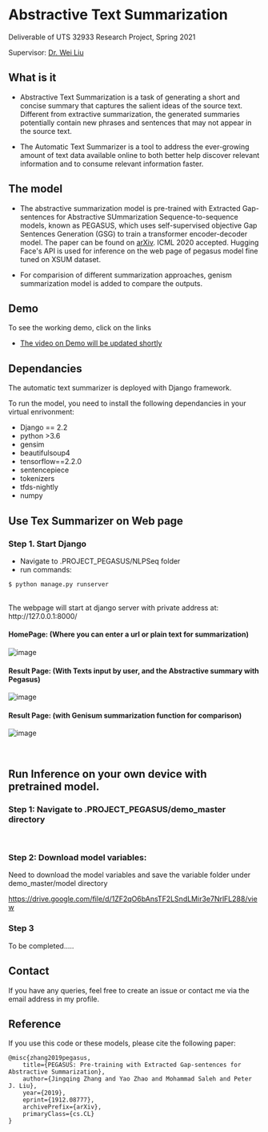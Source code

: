

# Abstractive Text Summarization 

Deliverable of UTS 32933 Research Project, Spring 2021

Supervisor: [Dr. Wei Liu](https://www.uts.edu.au/staff/wei.liu)


## What is it

- Abstractive Text Summarization is a task of generating a short and concise summary that captures the salient ideas of the source text. Different from extractive summarization, the generated summaries potentially contain new phrases and sentences that may not appear in the source text.

- The Automatic Text Summarizer is a tool to address the ever-growing amount of text data available online to both better help discover relevant information and to consume relevant information faster.

## The model
- The abstractive summarization model is pre-trained with Extracted Gap-sentences for Abstractive SUmmarization Sequence-to-sequence models, known as PEGASUS, which uses self-supervised objective Gap Sentences Generation (GSG) to train a transformer encoder-decoder model. The paper can be found on [arXiv](https://arxiv.org/abs/1912.08777). ICML 2020 accepted. Hugging Face's API is used for inference on the web page of pegasus model fine tuned on XSUM dataset.

- For comparision of different summarization approaches, genism summarization model is added to compare the outputs.


## Demo
To see the working demo, click on the links
- <a href="#" target="_blank">The video on Demo will be updated shortly</a>

## Dependancies

The automatic text summarizer is deployed with Django framework. 

To run the model, you need to install the following dependancies in your virtual enrivonment: 
* Django == 2.2
* python >3.6
* gensim
* beautifulsoup4
* tensorflow==2.2.0
* sentencepiece
* tokenizers
* tfds-nightly
* numpy

## Use Tex Summarizer on Web page

###  Step 1. Start Django

* Navigate to .PROJECT_PEGASUS/NLPSeq folder
* run commands: 
```
$ python manage.py runserver
```
<br>
The webpage will start at django server with private address at: http://127.0.0.1:8000/

#### HomePage: (Where you can enter a url or plain text for summarization)

![image](https://user-images.githubusercontent.com/71624659/135486669-cd4c9943-7c32-4d28-91b7-45d1f114ea48.png)

#### Result Page: (With Texts input by user, and the Abstractive summary with Pegasus)
![image](https://user-images.githubusercontent.com/71624659/135486817-1ee2b1c3-98d0-4e64-98ea-50cffaec0615.png)

#### Result Page: (with Genisum summarization function for comparison)
![image](https://user-images.githubusercontent.com/71624659/135487076-df8a40ab-3103-4042-a077-c2895cae900e.png)

<br>

## Run Inference on your own device with pretrained model.

### Step 1: Navigate to .PROJECT_PEGASUS/demo_master directory

<br>

### Step 2: Download model variables: 

Need to download the model variables and save the variable folder under demo_master/model directory

https://drive.google.com/file/d/1ZF2qO6bAnsTF2LSndLMir3e7NrlFL288/view

### Step 3 
   To be completed..... 

## Contact 

If you have any queries, feel free to create an issue or contact me via the email address in my profile.

## Reference
If you use this code or these models, please cite the following paper:
```
@misc{zhang2019pegasus,
    title={PEGASUS: Pre-training with Extracted Gap-sentences for Abstractive Summarization},
    author={Jingqing Zhang and Yao Zhao and Mohammad Saleh and Peter J. Liu},
    year={2019},
    eprint={1912.08777},
    archivePrefix={arXiv},
    primaryClass={cs.CL}
}
```
